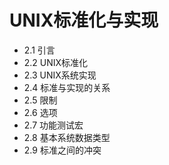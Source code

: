 # UNIX标准化与实现

* 2.1 引言
* 2.2 UNIX标准化
* 2.3 UNIX系统实现
* 2.4 标准与实现的关系
* 2.5 限制
* 2.6 选项
* 2.7 功能测试宏
* 2.8 基本系统数据类型
* 2.9 标准之间的冲突